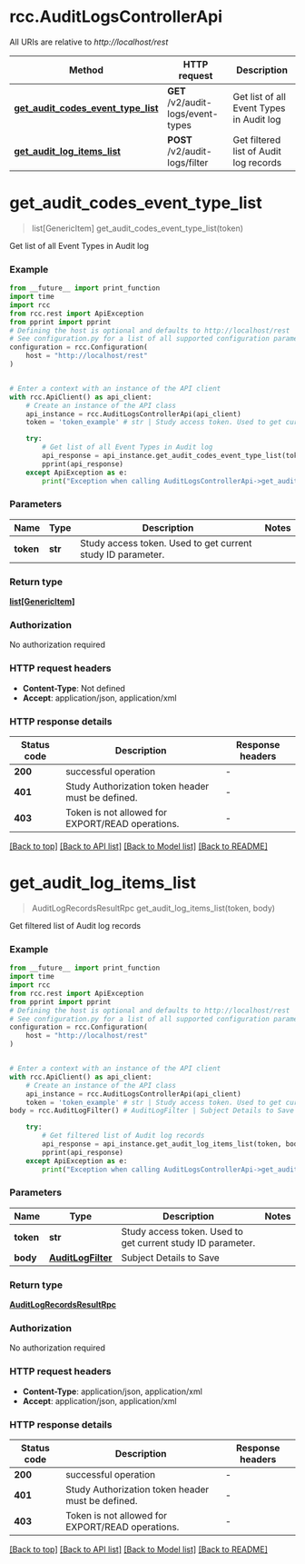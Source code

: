 # rcc.AuditLogsControllerApi

All URIs are relative to *http://localhost/rest*

Method | HTTP request | Description
------------- | ------------- | -------------
[**get_audit_codes_event_type_list**](AuditLogsControllerApi.md#get_audit_codes_event_type_list) | **GET** /v2/audit-logs/event-types | Get list of all Event Types in Audit log
[**get_audit_log_items_list**](AuditLogsControllerApi.md#get_audit_log_items_list) | **POST** /v2/audit-logs/filter | Get filtered list of Audit log records


# **get_audit_codes_event_type_list**
> list[GenericItem] get_audit_codes_event_type_list(token)

Get list of all Event Types in Audit log

### Example

```python
from __future__ import print_function
import time
import rcc
from rcc.rest import ApiException
from pprint import pprint
# Defining the host is optional and defaults to http://localhost/rest
# See configuration.py for a list of all supported configuration parameters.
configuration = rcc.Configuration(
    host = "http://localhost/rest"
)


# Enter a context with an instance of the API client
with rcc.ApiClient() as api_client:
    # Create an instance of the API class
    api_instance = rcc.AuditLogsControllerApi(api_client)
    token = 'token_example' # str | Study access token. Used to get current study ID parameter.

    try:
        # Get list of all Event Types in Audit log
        api_response = api_instance.get_audit_codes_event_type_list(token)
        pprint(api_response)
    except ApiException as e:
        print("Exception when calling AuditLogsControllerApi->get_audit_codes_event_type_list: %s\n" % e)
```

### Parameters

Name | Type | Description  | Notes
------------- | ------------- | ------------- | -------------
 **token** | **str**| Study access token. Used to get current study ID parameter. | 

### Return type

[**list[GenericItem]**](GenericItem.md)

### Authorization

No authorization required

### HTTP request headers

 - **Content-Type**: Not defined
 - **Accept**: application/json, application/xml

### HTTP response details
| Status code | Description | Response headers |
|-------------|-------------|------------------|
**200** | successful operation |  -  |
**401** | Study Authorization token header must be defined. |  -  |
**403** | Token is not allowed for EXPORT/READ operations. |  -  |

[[Back to top]](#) [[Back to API list]](../README.md#documentation-for-api-endpoints) [[Back to Model list]](../README.md#documentation-for-models) [[Back to README]](../README.md)

# **get_audit_log_items_list**
> AuditLogRecordsResultRpc get_audit_log_items_list(token, body)

Get filtered list of Audit log records

### Example

```python
from __future__ import print_function
import time
import rcc
from rcc.rest import ApiException
from pprint import pprint
# Defining the host is optional and defaults to http://localhost/rest
# See configuration.py for a list of all supported configuration parameters.
configuration = rcc.Configuration(
    host = "http://localhost/rest"
)


# Enter a context with an instance of the API client
with rcc.ApiClient() as api_client:
    # Create an instance of the API class
    api_instance = rcc.AuditLogsControllerApi(api_client)
    token = 'token_example' # str | Study access token. Used to get current study ID parameter.
body = rcc.AuditLogFilter() # AuditLogFilter | Subject Details to Save

    try:
        # Get filtered list of Audit log records
        api_response = api_instance.get_audit_log_items_list(token, body)
        pprint(api_response)
    except ApiException as e:
        print("Exception when calling AuditLogsControllerApi->get_audit_log_items_list: %s\n" % e)
```

### Parameters

Name | Type | Description  | Notes
------------- | ------------- | ------------- | -------------
 **token** | **str**| Study access token. Used to get current study ID parameter. | 
 **body** | [**AuditLogFilter**](AuditLogFilter.md)| Subject Details to Save | 

### Return type

[**AuditLogRecordsResultRpc**](AuditLogRecordsResultRpc.md)

### Authorization

No authorization required

### HTTP request headers

 - **Content-Type**: application/json, application/xml
 - **Accept**: application/json, application/xml

### HTTP response details
| Status code | Description | Response headers |
|-------------|-------------|------------------|
**200** | successful operation |  -  |
**401** | Study Authorization token header must be defined. |  -  |
**403** | Token is not allowed for EXPORT/READ operations. |  -  |

[[Back to top]](#) [[Back to API list]](../README.md#documentation-for-api-endpoints) [[Back to Model list]](../README.md#documentation-for-models) [[Back to README]](../README.md)

